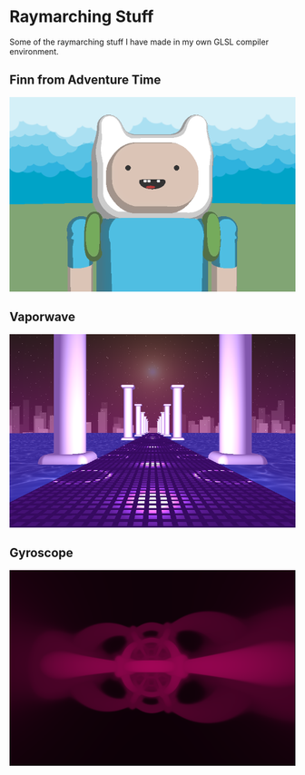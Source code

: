 # Raymarching Stuff
Some of the raymarching stuff I have made in my own GLSL compiler environment.

## Finn from Adventure Time
![Finn](imgs/finn.PNG)

## Vaporwave
![Vapor](imgs/vapor.PNG)

## Gyroscope
![Gyro](imgs/gyro.PNG)
